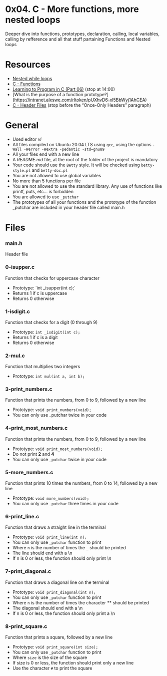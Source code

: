 # 0x04. C - More functions, more nested loops
Deeper dive into functions, prototypes, declaration, calling, local variables, calling by refference and all that stuff partaining Functions and Nested loops

# Resources
* [Nested while loops](https://intranet.alxswe.com/rltoken/aDRkFzUkVysnD94Dpm3w5g)
* [C - Functions](https://intranet.alxswe.com/rltoken/zf4IZeoe0yFZL2X7_nznQQ)
* [Learning to Program in C (Part 06)](https://intranet.alxswe.com/rltoken/iQ87CI4Lf41U_uRh9QsoQA) (stop at 14:00)
* [What is the purpose of a function prototype?] (https://intranet.alxswe.com/rltoken/pUXhvD6-xl5BbWyj1AhCEA)
* [C - Header Files](https://intranet.alxswe.com/rltoken/IFY075ffrszSJvHqPAa-zQ) (stop before the “Once-Only Headers” paragraph)

# General
* Used editor *vi*
* All files compiled on Ubuntu 20.04 LTS using `gcc`, using the options `-Wall -Werror -Wextra -pedantic -std=gnu89`
* All your files end with a new line
* A *README.md* file, at the root of the folder of the project is mandatory
* Your code should use the `Betty` style. It will be checked using `betty-style.pl` and `betty-doc.pl`
* You are not allowed to use global variables
* No more than 5 functions per file
* You are not allowed to use the standard library. Any use of functions like printf, puts, etc… is forbidden
* You are allowed to use `_putchar`
* The prototypes of all your functions and the prototype of the function _putchar are included in your header file called main.h

# Files
### main.h
Header file

### 0-isupper.c
Function that checks for uppercase character
<ul><li>Prototype: `int _isupper(int c);`</li><li>Returns 1 if c is uppercase</li><li>Returns 0 otherwise</li></ul>

### 1-isdigit.c
Function that checks for a digit (0 through 9)<ul><li>Prototype: `int _isdigit(int c);`</li><li>Returns 1 if c is a digit</li><li>Returns 0 otherwise</li></ul>

### 2-mul.c
Function that multiplies two integers<ul><li>Prototype: `int mul(int a, int b);`</li></ul>

### 3-print_numbers.c
Function that prints the numbers, from 0 to 9, followed by a new line<ul><li>Prototype: `void print_numbers(void);`</li><li>You can only use _putchar twice in your code</li></ul>

### 4-print_most_numbers.c
Function that prints the numbers, from 0 to 9, followed by a new line<ul><li>Prototype: `void print_most_numbers(void);`</li><li>Do not print **2** and **4**</li><li>You can only use `_putchar` twice in your code</li></ul>

### 5-more_numbers.c
Function that prints 10 times the numbers, from 0 to 14, followed by a new line<ul><li>
Prototype: `void more_numbers(void);`</li><li>You can only use `_putchar` three times in your code</li></ul>

### 6-print_line.c
Function that draws a straight line in the terminal<ul><li>Prototype: `void print_line(int n);`</li><li>You can only use `_putchar` function to print</li><li>Where `n` is the number of times the `_` should be printed</li><li>The line should end with a \n</li><li>If n is 0 or less, the function should only print *\n*</li></ul>

### 7-print_diagonal.c
Function that draws a diagonal line on the terminal<ul><li>Prototype: `void print_diagonal(int n);`</li><li>You can only use `_putchar` function to print</li><li>Where `n` is the number of times the character *\* should be printed</li><li>The diagonal should end with a \n</li><li>If n is 0 or less, the function should only print a \n</li></ul>

### 8-print_square.c
Function that prints a square, followed by a new line<ul><li>Prototype: `void print_square(int size);`</li><li>You can only use `_putchar` function to print</li><li>Where `size` is the size of the square</li><li>If size is 0 or less, the function should print only a new line</li><li>Use the character `#` to print the square</li></ul>

